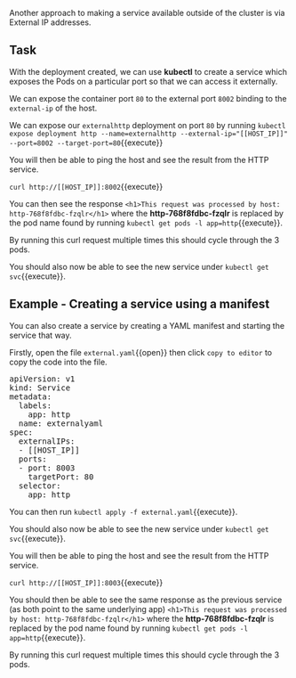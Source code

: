 Another approach to making a service available outside of the cluster is via External IP addresses.

## Task
With the deployment created, we can use **kubectl** to create a service which exposes the Pods on a particular port so that we can access it externally.

We can expose the container port `80` to the external port `8002` binding to the `external-ip` of the host.

We can expose our `externalhttp` deployment on port `80` by running `kubectl expose deployment http --name=externalhttp --external-ip="[[HOST_IP]]" --port=8002 --target-port=80`{{execute}}

You will then be able to ping the host and see the result from the HTTP service.

`curl http://[[HOST_IP]]:8002`{{execute}}

You can then see the response `<h1>This request was processed by host: http-768f8fdbc-fzqlr</h1>` where the **http-768f8fdbc-fzqlr** is replaced by the pod name found by running `kubectl get pods -l app=http`{{execute}}.

By running this curl request multiple times this should cycle through the 3 pods.

You should also now be able to see the new service under `kubectl get svc`{{execute}}.

## Example - Creating a service using a manifest

You can also create a service by creating a YAML manifest and starting the service that way.

Firstly, open the file `external.yaml`{{open}} then click `copy to editor` to copy the code into the file.

<pre class="file"
data-filename="external.yaml"
data-target="replace">
apiVersion: v1
kind: Service
metadata:
  labels:
    app: http
  name: externalyaml
spec:
  externalIPs:
  - [[HOST_IP]]
  ports:
  - port: 8003
    targetPort: 80
  selector:
    app: http</pre>


You can then run `kubectl apply -f external.yaml`{{execute}}.

You should also now be able to see the new service under `kubectl get svc`{{execute}}.

You will then be able to ping the host and see the result from the HTTP service.

`curl http://[[HOST_IP]]:8003`{{execute}}

You should then be able to see the same response as the previous service (as both point to the same underlying app)  `<h1>This request was processed by host: http-768f8fdbc-fzqlr</h1>` where the **http-768f8fdbc-fzqlr** is replaced by the pod name found by running `kubectl get pods -l app=http`{{execute}}.

By running this curl request multiple times this should cycle through the 3 pods.